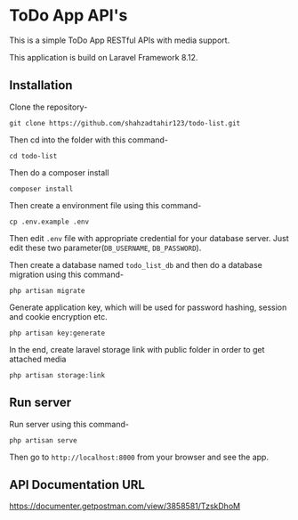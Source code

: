 # ToDo App API's

This is a simple ToDo App RESTful APIs with media support.

This application is build on Laravel Framework 8.12.

## Installation

Clone the repository-
```
git clone https://github.com/shahzadtahir123/todo-list.git
```

Then cd into the folder with this command-
```
cd todo-list
```

Then do a composer install
```
composer install
```

Then create a environment file using this command-
```
cp .env.example .env
```

Then edit `.env` file with appropriate credential for your database server. Just edit these two parameter(`DB_USERNAME`, `DB_PASSWORD`).

Then create a database named `todo_list_db` and then do a database migration using this command-
```
php artisan migrate
```

Generate application key, which will be used for password hashing, session and cookie encryption etc.
```
php artisan key:generate
```

In the end, create laravel storage link with public folder in order to get attached media
```
php artisan storage:link
```

## Run server

Run server using this command-
```
php artisan serve
```

Then go to `http://localhost:8000` from your browser and see the app.

## API Documentation URL

https://documenter.getpostman.com/view/3858581/TzskDhoM
